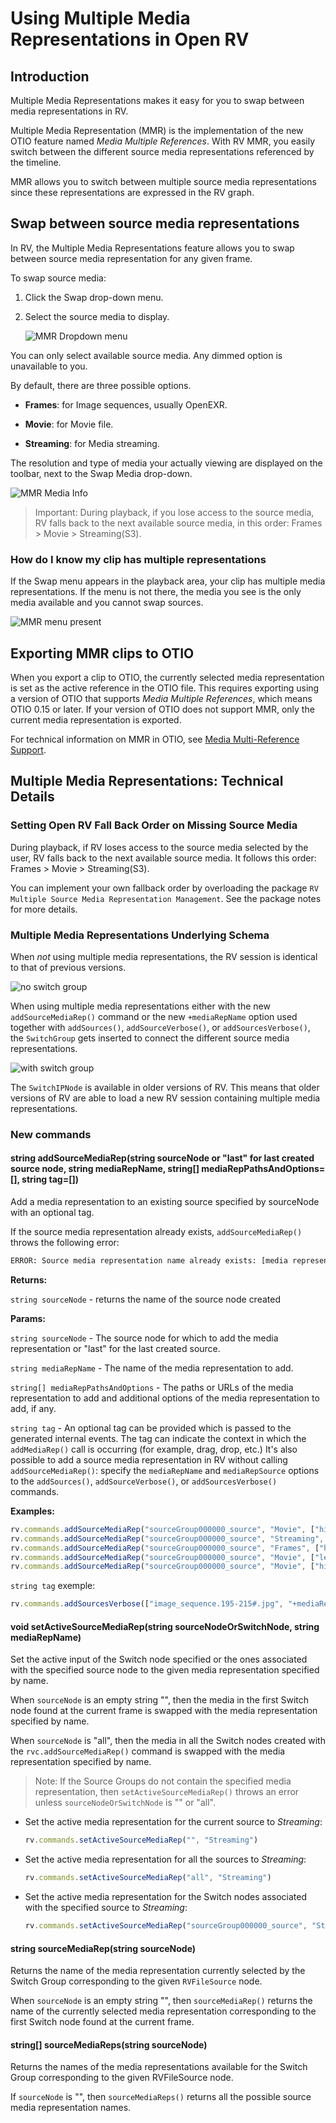 # Using Multiple Media Representations in Open RV

## Introduction

Multiple Media Representations makes it easy for you to swap between media representations in RV.

Multiple Media Representation (MMR) is the implementation of the new OTIO feature named *Media Multiple References*. With RV MMR, you easily switch between the different source media representations referenced by the timeline.

MMR allows you to switch between multiple source media representations since these representations are expressed in the RV graph.

## Swap between source media representations

In RV, the Multiple Media Representations feature allows you to swap between source media representation for any given frame.

To swap source media:

1. Click the Swap drop-down menu.

1. Select the source media to display.

   ![MMR Dropdown menu](../images/rv-manuals-media-multi-representation-dropdown-menu.png)

You can only select available source media. Any dimmed option is unavailable to you.

By default, there are three possible options.

- **Frames**: for Image sequences, usually OpenEXR.

- **Movie**: for Movie file.

- **Streaming**: for Media streaming.

The resolution and type of media your actually viewing are displayed on the toolbar, next to the Swap Media drop-down.

![MMR Media Info](../images/rv-manuals-media-multi-representation-media-info.png)

> Important: During playback, if you lose access to the source media, RV falls back to the next available source media, in this order: Frames > Movie > Streaming(S3).

### How do I know my clip has multiple representations

If the Swap menu appears in the playback area, your clip has multiple media representations. If the menu is not there, the media you see is the only media available and you cannot swap sources.

![MMR menu present](../images/rv-manuals-media-multi-representation-swap-menu.png)

## Exporting MMR clips to OTIO

When you export a clip to OTIO, the currently selected media representation is set as the active reference in the OTIO file. This requires exporting using a version of OTIO that supports *Media Multiple References*, which means OTIO 0.15 or later. If your version of OTIO does not support MMR, only the current media representation is exported.

For technical information on MMR in OTIO, see [Media Multi-Reference Support](../rv-packages/rv-otio-reader.md#media-multi-reference-support).

## Multiple Media Representations: Technical Details

### Setting Open RV Fall Back Order on Missing Source Media

During playback, if RV loses access to the source media selected by the user, RV falls back to the next available source media. It follows this order: Frames > Movie > Streaming(S3).

You can implement your own fallback order by overloading the package `RV Multiple Source Media Representation Management`. See the package notes for more details.

### Multiple Media Representations Underlying Schema

When *not* using multiple media representations, the RV session is identical to that of previous versions.

![no switch group](../images/rv-manuals-media-multi-representation-scheme-no-switch-group.png)

When using multiple media representations either with the new `addSourceMediaRep()` command or the new `+mediaRepName` option used together with `addSources()`, `addSourceVerbose()`, or `addSourcesVerbose()`, the `SwitchGroup` gets inserted to connect the different source media representations.

![with switch group](../images/rv-manuals-media-multi-representation-scheme-with-switch-group.png)

The `SwitchIPNode` is available in older versions of RV. This means that older versions of RV are able to load a new RV session containing multiple media representations.

### New commands

#### string addSourceMediaRep(string sourceNode or "last" for last created source node, string mediaRepName, string[] mediaRepPathsAndOptions=[], string tag=[])

Add a media representation to an existing source specified by sourceNode with an optional tag. 

If the source media representation already exists, `addSourceMediaRep()` throws the following error:

```sh
ERROR: Source media representation name already exists: [media representation name]
```

**Returns:**

`string sourceNode` - returns the name of the source node created

**Params:**

`string sourceNode` - The source node for which to add the media representation or "last" for the last created source.

`string mediaRepName` - The name of the media representation to add.

`string[] mediaRepPathsAndOptions` - The paths or URLs of the media representation to add and additional options of the media representation to add, if any.

`string tag` - An optional tag can be provided which is passed to the generated internal events. The tag can indicate the context in which the `addMediaRep()` call is occurring (for example, drag, drop, etc.) It's also possible to add a source media representation in RV without calling `addSourceMediaRep()`:  specify the `mediaRepName` and `mediaRepSource` options to the `addSources()`, `addSourceVerbose()`, or `addSourcesVerbose()` commands.

**Examples:**

```js
rv.commands.addSourceMediaRep("sourceGroup000000_source", "Movie", ["hippo_numbered.mov"])
rv.commands.addSourceMediaRep("sourceGroup000000_source", "Streaming", ["https://www.acme.com/file_serve/version/7966/mp4"])
rv.commands.addSourceMediaRep("sourceGroup000000_source", "Frames", ["hippo_numbered.195-215#.jpg"])
rv.commands.addSourceMediaRep("sourceGroup000000_source", "Movie", ["left.mov", "right.mov"])
rv.commands.addSourceMediaRep("sourceGroup000000_source", "Movie", ["hippo_numbered.mov", "+rs", "194", "+pa", "0.0", "+in", "195", "+out", "215"])
```

`string tag` exemple:

```js
rv.commands.addSourcesVerbose(["image_sequence.195-215#.jpg", "+mediaRepName", "Frames", "+mediaRepSource", "last"])
```

#### void setActiveSourceMediaRep(string sourceNodeOrSwitchNode, string mediaRepName)

Set the active input of the Switch node specified or the ones associated with the specified source node to the given media representation specified by name.

When `sourceNode` is an empty string "", then the media in the first Switch node found at the current frame is swapped with the media representation specified by name.

When `sourceNode` is "all", then the media in all the Switch nodes created with the `rvc.addSourceMediaRep()` command is swapped with the media representation specified by name.

> Note: If the Source Groups do not contain the specified media representation, then `setActiveSourceMediaRep()` throws an error unless `sourceNodeOrSwitchNode` is "" or "all".

- Set the active media representation for the current source to *Streaming*:

  ```js
  rv.commands.setActiveSourceMediaRep("", "Streaming")
  ```

- Set the active media representation for all the sources to *Streaming*:

  ```js
  rv.commands.setActiveSourceMediaRep("all", "Streaming")
  ```

- Set the active media representation for the Switch nodes associated with the specified source to *Streaming*:

  ```js
  rv.commands.setActiveSourceMediaRep("sourceGroup000000_source", "Streaming")
  ```

#### string sourceMediaRep(string sourceNode)

Returns the name of the media representation currently selected by the Switch Group corresponding to the given `RVFileSource` node.

When `sourceNode` is an empty string "", then `sourceMediaRep()` returns the name of the currently selected media representation corresponding to the first Switch node found at the current frame.


#### string[] sourceMediaReps(string sourceNode)

Returns the names of the media representations available for the Switch Group corresponding to the given RVFileSource node.

If `sourceNode` is "", then `sourceMediaReps()` returns all the possible source media representation names.



